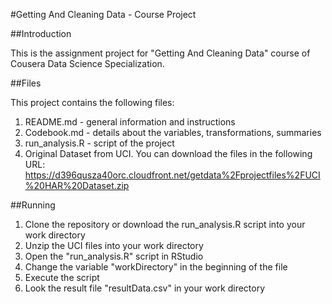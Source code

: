 #Getting And Cleaning Data - Course Project

##Introduction

This is the assignment project for "Getting And Cleaning Data" course of Cousera Data Science Specialization.

##Files

This project contains the following files:

1. README.md - general information and instructions
2. Codebook.md - details about the variables, transformations, summaries
3. run_analysis.R - script of the project
4. Original Dataset from UCI. You can download the files in the following URL:
   https://d396qusza40orc.cloudfront.net/getdata%2Fprojectfiles%2FUCI%20HAR%20Dataset.zip

##Running

1. Clone the repository or download the run_analysis.R script into your work directory
2. Unzip the UCI files into your work directory
2. Open the "run_analysis.R" script in RStudio
3. Change the variable "workDirectory" in the beginning of the file
4. Execute the script
5. Look the result file "resultData.csv" in your work directory



